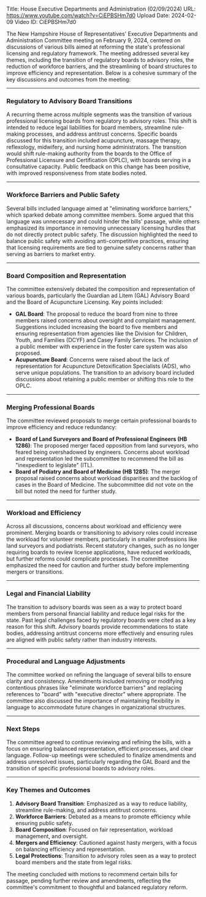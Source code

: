 Title: House Executive Departments and Administration (02/09/2024)
URL: https://www.youtube.com/watch?v=CiEPBSHm7d0
Upload Date: 2024-02-09
Video ID: CiEPBSHm7d0

The New Hampshire House of Representatives' Executive Departments and Administration Committee meeting on February 9, 2024, centered on discussions of various bills aimed at reforming the state's professional licensing and regulatory framework. The meeting addressed several key themes, including the transition of regulatory boards to advisory roles, the reduction of workforce barriers, and the streamlining of board structures to improve efficiency and representation. Below is a cohesive summary of the key discussions and outcomes from the meeting:

---

### **Regulatory to Advisory Board Transitions**
A recurring theme across multiple segments was the transition of various professional licensing boards from regulatory to advisory roles. This shift is intended to reduce legal liabilities for board members, streamline rule-making processes, and address antitrust concerns. Specific boards discussed for this transition included acupuncture, massage therapy, reflexology, midwifery, and nursing home administrators. The transition would shift rule-making authority from the boards to the Office of Professional Licensure and Certification (OPLC), with boards serving in a consultative capacity. Public feedback on this change has been positive, with improved responsiveness from state bodies noted.

---

### **Workforce Barriers and Public Safety**
Several bills included language aimed at "eliminating workforce barriers," which sparked debate among committee members. Some argued that this language was unnecessary and could hinder the bills' passage, while others emphasized its importance in removing unnecessary licensing hurdles that do not directly protect public safety. The discussion highlighted the need to balance public safety with avoiding anti-competitive practices, ensuring that licensing requirements are tied to genuine safety concerns rather than serving as barriers to market entry.

---

### **Board Composition and Representation**
The committee extensively debated the composition and representation of various boards, particularly the Guardian ad Litem (GAL) Advisory Board and the Board of Acupuncture Licensing. Key points included:
- **GAL Board**: The proposal to reduce the board from nine to three members raised concerns about oversight and complaint management. Suggestions included increasing the board to five members and ensuring representation from agencies like the Division for Children, Youth, and Families (DCYF) and Casey Family Services. The inclusion of a public member with experience in the foster care system was also proposed.
- **Acupuncture Board**: Concerns were raised about the lack of representation for Acupuncture Detoxification Specialists (ADS), who serve unique populations. The transition to an advisory board included discussions about retaining a public member or shifting this role to the OPLC.

---

### **Merging Professional Boards**
The committee reviewed proposals to merge certain professional boards to improve efficiency and reduce redundancy:
- **Board of Land Surveyors and Board of Professional Engineers (HB 1286)**: The proposed merger faced opposition from land surveyors, who feared being overshadowed by engineers. Concerns about workload and representation led the subcommittee to recommend the bill as "inexpedient to legislate" (ITL).
- **Board of Podiatry and Board of Medicine (HB 1285)**: The merger proposal raised concerns about workload disparities and the backlog of cases in the Board of Medicine. The subcommittee did not vote on the bill but noted the need for further study.

---

### **Workload and Efficiency**
Across all discussions, concerns about workload and efficiency were prominent. Merging boards or transitioning to advisory roles could increase the workload for volunteer members, particularly in smaller professions like land surveyors and podiatrists. Recent statutory changes, such as no longer requiring boards to review license applications, have reduced workloads, but further reforms could complicate processes. The committee emphasized the need for caution and further study before implementing mergers or transitions.

---

### **Legal and Financial Liability**
The transition to advisory boards was seen as a way to protect board members from personal financial liability and reduce legal risks for the state. Past legal challenges faced by regulatory boards were cited as a key reason for this shift. Advisory boards provide recommendations to state bodies, addressing antitrust concerns more effectively and ensuring rules are aligned with public safety rather than industry interests.

---

### **Procedural and Language Adjustments**
The committee worked on refining the language of several bills to ensure clarity and consistency. Amendments included removing or modifying contentious phrases like "eliminate workforce barriers" and replacing references to "board" with "executive director" where appropriate. The committee also discussed the importance of maintaining flexibility in language to accommodate future changes in organizational structures.

---

### **Next Steps**
The committee agreed to continue reviewing and refining the bills, with a focus on ensuring balanced representation, efficient processes, and clear language. Follow-up meetings were scheduled to finalize amendments and address unresolved issues, particularly regarding the GAL Board and the transition of specific professional boards to advisory roles.

---

### **Key Themes and Outcomes**
1. **Advisory Board Transition**: Emphasized as a way to reduce liability, streamline rule-making, and address antitrust concerns.
2. **Workforce Barriers**: Debated as a means to promote efficiency while ensuring public safety.
3. **Board Composition**: Focused on fair representation, workload management, and oversight.
4. **Mergers and Efficiency**: Cautioned against hasty mergers, with a focus on balancing efficiency and representation.
5. **Legal Protections**: Transition to advisory roles seen as a way to protect board members and the state from legal risks.

The meeting concluded with motions to recommend certain bills for passage, pending further review and amendments, reflecting the committee's commitment to thoughtful and balanced regulatory reform.